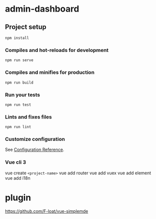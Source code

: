 # admin-dashboard

## Project setup
```
npm install
```

### Compiles and hot-reloads for development
```
npm run serve
```

### Compiles and minifies for production
```
npm run build
```

### Run your tests
```
npm run test
```

### Lints and fixes files
```
npm run lint
```

### Customize configuration
See [Configuration Reference](https://cli.vuejs.org/config/).


### Vue cli 3

vue create `<project-name>`
vue add router
vue add vuex
vue add element
vue add i18n

# plugin  

https://github.com/F-loat/vue-simplemde
